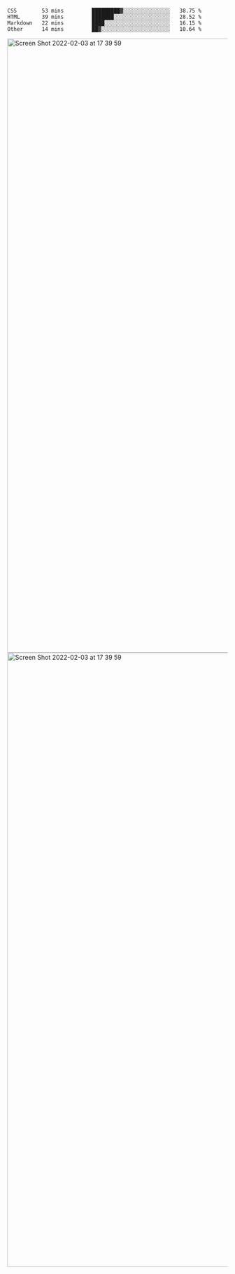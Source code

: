 <!--START_SECTION:waka-->

```text
CSS        53 mins         █████████▓░░░░░░░░░░░░░░░   38.75 %
HTML       39 mins         ███████░░░░░░░░░░░░░░░░░░   28.52 %
Markdown   22 mins         ████░░░░░░░░░░░░░░░░░░░░░   16.15 %
Other      14 mins         ██▓░░░░░░░░░░░░░░░░░░░░░░   10.64 %
```

<!--END_SECTION:waka-->

<img width="1400" alt="Screen Shot 2022-02-03 at 17 39 59" src="https://user-images.githubusercontent.com/45716542/152387304-f2b60485-53a6-4f4b-a818-5cefb1b0c0ae.png">
<img width="1400" alt="Screen Shot 2022-02-03 at 17 39 59" src="https://user-images.githubusercontent.com/45716542/152387273-ea5cdf21-2a45-44da-8bef-00c1763b1d42.png">
